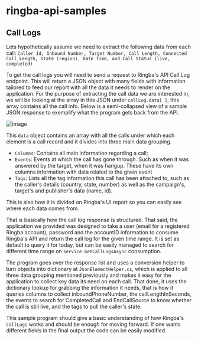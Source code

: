 # ringba-api-samples

## Call Logs

Lets hypothetically assume we need to extract the following data from each call:
`Caller Id, Inbound Number, Target Number, Call Length, Connected Call Length, State (region), Date Time, and Call Status (live, completed)`

To get the call logs you will need to send a request to Ringba's API Call Log endpoint. This will return a JSON object with many fields with information tailored to feed our report with all the data it needs to render on the application. For the purpose of extracting the call data we are interested in, we will be looking at the array in this JSON under `callLog.data[ ]`, this array contains all the call info. Below is a semi-collapsed view of a sample JSON response to exemplify what the program gets back from the API.

![image](https://user-images.githubusercontent.com/50965686/70721622-aed41300-1cd4-11ea-8df1-2192498d45b6.png)

This `data` object contains an array with all the calls under which each element is a call record and it divides into three main data grouping.
  * `Columns`: Contains all main information regarding a call;
  * `Events`: Events at which the call has gone through. Such as when it was answered by the target, when it was hangup. These have its own columns information with data related to the given event 
  * `Tags`: Lists all the tag information this call has been attached to, such as the caller's details (country, state, number) as well as the campaign's, target's and publisher's data (name, id).

This is also how it is divided on Ringba's UI report so you can easily see where each data comes from.

That is basically how the call log response is structured. That said, the application we provided was designed to take a user (email for a registered Ringba account), password and the accountID information to consume Ringba's API and return the call log for the given time range. It is set as default to query it for today, but can be easily managed to search for different time range on `service.GetCallLogsAsync` consumption.

The program goes over the response list and uses a conversion helper to turn objects into dictionary at `JsonElementHelper.cs`, which is applied to all three data grouping mentioned previously and makes it easy for the application to collect key data its need on each call. That done, it uses the dictionary lookup for grabbing the information it needs, that is how it queries columns to collect inboundPhoneNumber, the callLengthInSeconds, the events to search for CompletedCall and EndCallSource to know whether the call is still live, and the tags to pull the caller's state.

This sample program should give a basic understanding of how Ringba's `CallLogs` works and should be enough for moving forward. If one wants different fields in the final output the code can be easily modified. 
